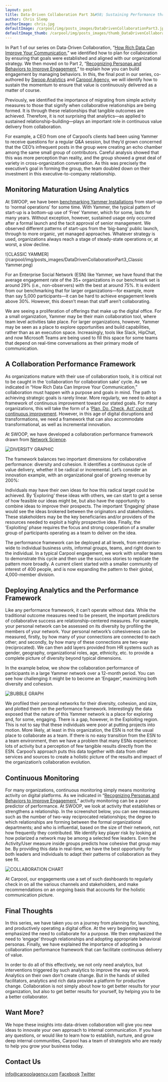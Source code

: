 ```yaml
---
layout: post
title: Data-Driven Collaboration Part 3&#58; Sustaining Performance through Continuous Value Delivery
author: Chris Slemp
authorImage: chris.jpg
defaultImage: /carpool/img/posts_images/DataDrivenCollaborationPart3.jpg
defaultImage_thumb: /carpool/img/posts_images/thumb_DataDrivenCollaborationPart3.jpg
---
```


In Part 1 of our series on Data-Driven Collaboration, “[How Rich Data Can Improve Your Communication](http://carpoolagency.com/articles/Data-Driven-Collaboration-Part-1-How-Rich-Data-Can-Improve-Your-Communication.html),” we identified how to plan for collaboration by ensuring that goals were established and aligned with our organizational strategy. We then moved on to Part 2, “[Recognizing Personas and Behaviors to Improve Engagement](http://carpoolagency.com/articles/Data-Driven-Collaboration-Part-2-Recognizing-Personas-and-Behaviors-to-Improve-Engagement.html),” to explain how you can build engagement by managing behaviors. In this, the final post in our series, co-authored by [Swoop Analytics](http://swoopanalytics.com/) and [Carpool Agency](http://carpoolagency.com), we will identify how to sustain the momentum to ensure that value is continuously delivered as a matter of course. 

<!--more-->

Previously, we identified the importance of migrating from simple activity measures to those that signify when collaborative relationships are being formed. It is through these relationships that tangible outcomes are achieved. Therefore, it is not surprising that analytics—as applied to sustained relationship-building—plays an important role in continuous value delivery from collaboration.
 
For example, a CEO from one of Carpool’s clients had been using Yammer to receive questions for a regular Q&A session, but they’d grown concerned that the CEO’s infrequent posts in the group were creating an echo chamber among the same small group of contributors. Careful analysis showed that this was more perception than reality, and the group showed a great deal of variety in cross-organization conversation. As this was precisely the executive’s goal in forming the group, the team doubled down on their investment in this executive-to-company relationship.

Monitoring Maturation Using Analytics
-------------------------------------

At SWOOP, we have been [benchmarking Yammer Installations](http://www.swoopanalytics.com/index.php/benchmarking/) from start-up to ‘normal operations’ for some time. With Yammer, the typical pattern of start-up is a bottom-up use of ‘Free’ Yammer, which for some, lasts for many years. Without exception, however, sustained usage only occurred after a formal launch and the tacit approval of senior management. We observed different patterns of start-ups from the ‘big-bang’ public launch, through to more organic, yet managed approaches. Whatever strategy is used, organizations always reach a stage of steady-state operations or, at worst, a slow decline.

![CLASSIC YAMMER](/carpool/img/posts_images/DataDrivenCollaborationPart3_Classic Yammer.png)

For an Enterprise Social Network (ESN) like Yammer, we have found that the average engagement rate of the 35+ organizations in our benchmark set is around 29% (i.e., non-observers) with the best at around 75%. It is evident from our benchmarking that for larger organizations—for example, more than say 5,000 participants—it can be hard to achieve engagement levels above 30%. However, this doesn’t mean that staff aren’t collaborating. 

We are seeing a proliferation of offerings that make up the digital office. For a small organization, Yammer may be their main collaboration tool, where team level activities take place. For larger organizations, however, Yammer may be seen as a place to explore opportunities and build capabilities, rather than as an execution space. Increasingly, tools like Slack, HipChat, and now Microsoft Teams are being used to fill this space for some teams that depend on real-time conversations as their primary mode of communication.

A Collaboration Performance Framework
-------------------------------------

As organizations mature with their use of collaboration tools, it is critical not to be caught in the ‘collaboration for collaboration sake’ cycle. As we indicated in “How Rich Data Can Improve Your Communication,” collaboration must happen with a purpose and goals in mind. The path to achieving strategic goals is rarely linear. More regularly, we need to adopt a framework of continuous improvement toward our stated goals. For many organizations, this will take the form of a ‘[Plan, Do, Check, Act’ cycle of continuous improvement](https://en.wikipedia.org/wiki/PDCA). However, in this age of digital disruptions and transformations, we need a framework that can also accommodate transformational, as well as incremental innovation.
 
At SWOOP, we have developed a collaboration performance framework drawn from [Network Science](https://en.wikipedia.org/wiki/Network_science).

![DIVERSITY GRAPHIC](/carpool/img/posts_images/DataDrivenCollaborationPart3_Diversity.png)

The framework balances two important dimensions for collaborative performance: diversity and cohesion. It identifies a continuous cycle of value delivery, whether it be radical or incremental. Let’s consider an innovation example, with an organizational goal of growing revenue by 200%:

  Individuals may have their own ideas for how this radical target could be achieved. By ‘Exploring’ these ideas with others, we can start   to get a sense of how feasible our ideas might be, but also have the opportunity to combine ideas to improve their prospects. The         important ‘Engaging’ phase would see the ideas brokered between the originators and stakeholders. These stakeholders may be the key       beneficiaries and/or providers of the resources needed to exploit a highly prospective idea. Finally, the ‘Exploiting’ phase requires     the focus and strong cooperation of a smaller group of participants operating as a team to deliver on the idea.
 
The performance framework can be deployed at all levels, from enterprise-wide to individual business units, informal groups, teams, and right down to the individual. In a typical Carpool engagement, we work with smaller teams to demonstrate this cycle and then use the success stories to replicate the pattern more broadly. A current client started with a smaller community of interest of 400 people, and is now expanding the pattern to their global, 4,000-member division. 

Deploying Analytics and the Performance Framework
-------------------------------------------------

Like any performance framework, it can’t operate without data. While the traditional outcome measures need to be present, the important predictors of collaborative success are relationship-centered measures. For example, your personal network can be assessed on its diversity by profiling the members of your network. Your personal network’s cohesiveness can be measured, firstly, by how many of your connections are connected to each other; and secondly, by how many of these connections are two-way (reciprocated). We can then add layers provided from HR systems such as gender, geography, organizational roles, age, ethnicity, etc. to provide a complete picture of diversity beyond typical dimensions. 

In the example below, we show the collaboration performance of participants in a large Yammer network over a 12-month period. You can see how challenging it might be to become an ‘Engager’, maximizing both diversity and cohesion.

![BUBBLE GRAPH](/carpool/img/posts_images/DataDrivenCollaborationPart3_EnterpriseSocialSpace.png)

We profiled their personal networks for their diversity, cohesion, and size, and plotted them on the performance framework. Interestingly the data exposed that the nature of this Yammer network is a place for exploring and, for some, engaging. There is a gap, however, in the Exploiting region. This is not to say that these individuals were poor at putting projects into motion. More likely, at least in this organization, the ESN is not the usual place to collaborate as a team. If there is no easy transition from the ESN to a team environment, then we have a problem that many ESNs experience: lots of activity but a perception of few tangible results directly from the ESN. Carpool’s approach puts this data together with data from other services and sources to create a holistic picture of the results and impact of the organization’s collaboration evolution.

Continuous Monitoring
---------------------

For many organizations, continuous monitoring simply means monitoring activity on digital platforms. As we indicated in “[Recognizing Personas and Behaviors to Improve Engagement](http://carpoolagency.com/articles/Data-Driven-Collaboration-Part-2-Recognizing-Personas-and-Behaviors-to-Improve-Engagement.html),” activity monitoring can be a poor predictor of performance. At SWOOP, we look at activity that establishes or strengthens a relationship. In the screenshot below, you can see measures such as the number of two-way reciprocated relationships; the degree to which relationships are forming between the formal organizational departments; and who is influential, based on the size of their network, not how frequently they contributed. We identify key player risk by looking at how polarized a network may be among a selected few leaders. Even the Activity/User measure inside groups predicts how cohesive that group may be. By providing this data in real-time, we have the best opportunity for both leaders and individuals to adapt their patterns of collaboration as they see fit.

![COLLABORATION CHART](/carpool/img/posts_images/DataDrivenCollaborationPart3_Graph.png)

At Carpool, our engagements use a set of such dashboards to regularly check in on all the various channels and stakeholders, and make recommendations on an ongoing basis that accounts for the holistic communication picture.

Final Thoughts
----------------

In this series, we have taken you on a journey from planning for, launching, and productively operating a digital office. At the very beginning we emphasized the need to collaborate for a purpose. We then emphasized the need to ‘engage’ through relationships and adopting appropriate behavioral personas. Finally, we have explained the importance of adopting a collaboration performance framework that can facilitate continuous delivery of value.
 
In order to do all of this effectively, we not only need analytics, but interventions triggered by such analytics to improve the way we work. Analytics on their own don’t create change. But in the hands of skilled facilitators, analytics and rich data provide a platform for productive change. Collaboration is not simply about how to get better results for your organization, but also to get better results for yourself, by helping you to be a better collaborator.

Want More?
----------

We hope these insights into data-driven collaboration will give you new ideas to innovate your own approach to internal communication. If you have any questions, or would like to learn how to establish, nurture, and grow deep internal communities, Carpool has a team of strategists who are ready to help you grow your business today.

Contact Us
----------

info@carpoolagency.com
[Facebook](http://facebook.com/carpoolagency)
[Twitter](http://twitter.com/carpoolagency)
